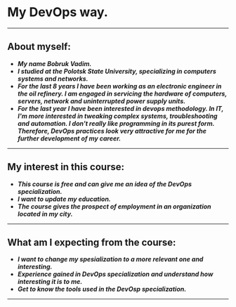 # My DevOps way.
***
## About myself:
+ ___My name Bobruk Vadim.___
+ ___I studied at the Polotsk State University, specializing in computers systems and networks.___
+ ___For the last 8 years I have been working as an electronic engineer in the oil refinery. I am engaged in servicing the hardware of computers, servers, network and uninterrupted power supply units.___
+ ___For the last year I have been interested in devops methodology. In IT, I'm more interested in tweaking complex systems, troubleshooting and automation. I don't really like programming in its purest form. Therefore, DevOps practices look very attractive for me for the further development of my career.___
-----------------------------
## My interest in this course:
+	___This course is free and can give me an idea of the DevOps specialization.___
+	___I want to update my education.___
+	___The course gives the prospect of employment in an organization located in my city.___
---------------------
## What am I expecting from the course:
+	___I want to change my spesialization to a more relevant one and interesting.___
+	___Experience gained in DevOps specialization and understand how interesting it is to me.___
+	___Get to know the tools used in the DevOsp specialization.___
------------------------


